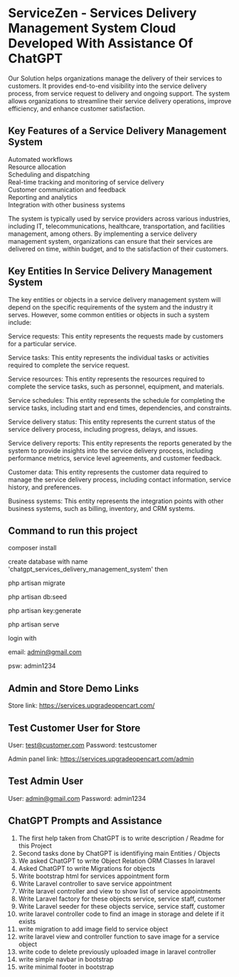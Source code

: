 # ServiceZen - Services Delivery Management System Cloud Developed With Assistance Of ChatGPT

Our Solution helps organizations manage the delivery of their services to customers. It provides end-to-end visibility into the service delivery process, from service request to delivery and ongoing support. The system allows organizations to streamline their service delivery operations, improve efficiency, and enhance customer satisfaction.

## Key Features of a Service Delivery Management System  
Automated workflows  
Resource allocation  
Scheduling and dispatching  
Real-time tracking and monitoring of service delivery  
Customer communication and feedback  
Reporting and analytics  
Integration with other business systems  

The system is typically used by service providers across various industries, including IT, telecommunications, healthcare, transportation, and facilities management, among others. By implementing a service delivery management system, organizations can ensure that their services are delivered on time, within budget, and to the satisfaction of their customers.

## Key Entities In Service Delivery Management System 
The key entities or objects in a service delivery management system will depend on the specific requirements of the system and the industry it serves. However, some common entities or objects in such a system include:

Service requests: This entity represents the requests made by customers for a particular service.

Service tasks: This entity represents the individual tasks or activities required to complete the service request.

Service resources: This entity represents the resources required to complete the service tasks, such as personnel, equipment, and materials.

Service schedules: This entity represents the schedule for completing the service tasks, including start and end times, dependencies, and constraints.

Service delivery status: This entity represents the current status of the service delivery process, including progress, delays, and issues.

Service delivery reports: This entity represents the reports generated by the system to provide insights into the service delivery process, including performance metrics, service level agreements, and customer feedback.

Customer data: This entity represents the customer data required to manage the service delivery process, including contact information, service history, and preferences.

Business systems: This entity represents the integration points with other business systems, such as billing, inventory, and CRM systems.


## Command to run this project
composer install

create database with name 'chatgpt_services_delivery_management_system' then

php artisan migrate

php artisan db:seed

php artisan key:generate

php artisan serve

login with

email: admin@gmail.com

psw: admin1234

## Admin and Store Demo Links

Store link: https://services.upgradeopencart.com/

## Test Customer User for Store
User: test@customer.com
Password: testcustomer

Admin panel link: https://services.upgradeopencart.com/admin

## Test Admin User
User: admin@gmail.com
Password: admin1234

## ChatGPT Prompts and Assistance
1. The first help taken from ChatGPT is to write description / Readme for this Project 
2. Second tasks done by ChatGPT is identifiying main Entities / Objects
3. We asked ChatGPT to write Object Relation ORM Classes In laravel
4. Asked ChatGPT to write Migrations for objects
5. Write bootstrap html for services appointment form 
6. Write Laravel controller to save service appointment
7. Write laravel controller and view to show list of service appointments
8. Write Laravel factory for these objects service, service staff, customer 
9. Write Laravel seeder for these objects service, service staff, customer
10. write laravel controller code to find an image in storage and delete if it exists
11. write migration to add image field to service object
12. write laravel view and controller function to save image for a service object
13. write code to delete previously uploaded image in laravel controller
14. write simple navbar in bootstrap 
15. write minimal footer in bootstrap 

